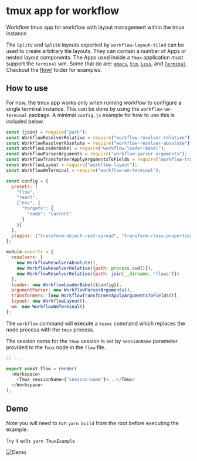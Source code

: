 # tmux app for workflow

Workflow tmux app for workflow with layout management within the tmux
instance.

The `SplitV` and `SplitH` layouts exported by `workflow-layout-tiled` can be used
to create arbitrary tile layouts. They can contain a number of Apps or nested
layout components. The Apps used inside a `Tmux` application must support
the `terminal` wm. Some that do are: [`emacs`](../workflow-app-emacs), 
[`Vim`](../workflow-app-vim), [`Less`](../workflow-app-less), and 
[`Terminal`](workflow-app-terminal).
Checkout the [flow/](flow) folder for examples.

## How to use

For now, the tmux app works only when running workflow to configure a single
terminal instance. This can be done by using the `workflow-wm-terminal` package. A minimal `config.js` example for how to use this is included below.


```js
const {join} = require("path");
const WorkflowResolverRelative = require("workflow-resolver-relative");
const WorkflowResolverAbsolute = require("workflow-resolver-absolute");
const WorkflowLoaderBabel = require("workflow-loader-babel");
const WorkflowParserArguments = require("workflow-parser-arguments");
const WorkflowTransformerApplyArgumentsToFields = require("workflow-transformer-apply-arguments-to-fields");
const WorkflowLayout = require("workflow-layout");
const WorkflowWmTerminal = require("workflow-wm-terminal");

const config = {
  presets: [
    "flow",
    "react",
    ["env", {
      "targets": {
        "node": "current"
      }
    }]
  ],
  plugins: ["transform-object-rest-spread", "transform-class-properties"]
};

module.exports = {
  resolvers: [
    new WorkflowResolverAbsolute(),
    new WorkflowResolverRelative({path: process.cwd()}),
    new WorkflowResolverRelative({path: join(__dirname, "flows")})
  ],
  loader: new WorkflowLoaderBabel({config}),
  argumentParser: new WorkflowParserArguments(),
  transformers: [new WorkflowTransformerApplyArgumentsToFields()],
  layout: new WorkflowLayout(),
  wm: new WorkflowWmTerminal()
};

```

The `workflow` command will execute a `kexec` command which replaces the 
node process with the `tmux` process.

The session name for the `tmux` session is set by `sessionName` parameter provided to the `Tmux` node 
in the `flow` file. 

```js
// ...

export const flow = render(
  <Workspace>
    <Tmux sessionName={"session-name"}>...</Tmux>
  </Workspace>
);


```


## Demo

Note you will need to run `yarn build` from the root before executing the example.

Try it with: `yarn TmuxExample`

![Demo](github/tmux.gif)
